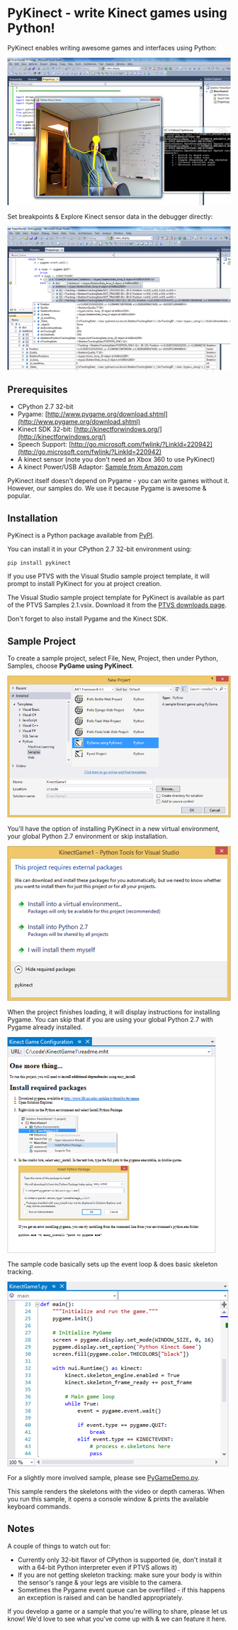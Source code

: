 PyKinect - write Kinect games using Python!
===========================================

PyKinect enables writing awesome games and interfaces using Python:

![Run](Images/PyKinectRun.png)

Set breakpoints & Explore Kinect sensor data in the debugger directly:

![Run](Images/PyKinectDebug.png)


Prerequisites
-------------

- CPython 2.7 32-bit
- Pygame: [http://www.pygame.org/download.shtml](http://www.pygame.org/download.shtml)
- Kinect SDK 32-bit: [http://kinectforwindows.org/](http://kinectforwindows.org/)
- Speech Support: [http://go.microsoft.com/fwlink/?LinkId=220942](http://go.microsoft.com/fwlink/?LinkId=220942)
- A kinect sensor (note you don't need an Xbox 360 to use PyKinect) 
- A kinect Power/USB Adaptor: [Sample from Amazon.com](http://www.amazon.com/Xbox-360-Kinect-Adapter-Power-Supply/dp/B004IXRXGY/ref=sr_1_1?ie=UTF8&qid=1320181429&sr=8-1)

PyKinect itself doesn't depend on Pygame - you can write games without it.  However, our samples do.  We use it because Pygame is awesome & popular.


Installation
------------

PyKinect is a Python package available from [PyPI](https://pypi.python.org/pypi/pykinect/).

You can install it in your CPython 2.7 32-bit environment using:

```
pip install pykinect
```

If you use PTVS with the Visual Studio sample project template, it will prompt to install PyKinect for you at project creation.

The Visual Studio sample project template for PyKinect is available as part of the PTVS Samples 2.1.vsix.  Download it from the [PTVS downloads page](https://pytools.codeplex.com/releases).

Don't forget to also install Pygame and the Kinect SDK.


Sample Project
--------------

To create a sample project, select File, New, Project, then under Python, Samples, choose **PyGame using PyKinect**.

![New Project](Images/PyKinectNewProject.png)

You'll have the option of installing PyKinect in a new virtual environment, your global Python 2.7 environment or skip installation.

![Install PyKinect](Images/PyKinectInstall.png)

When the project finishes loading, it will display instructions for installing Pygame. You can skip that if you are using your global Python 2.7 with Pygame already installed.

![Install PyGame](Images/PyKinectConfiguration.png)

The sample code basically sets up the event loop & does basic skeleton tracking.

![Install PyGame](Images/PyKinectCode.png)

For a slightly more involved sample, please see [PyGameDemo.py](https://hg01.codeplex.com/pytools/raw-file/76d5a3d3bf67/Release/Product/Python/PyKinect/PyKinect/PyGameDemo.py).

This sample renders the skeletons with the video or depth cameras.  When you run this sample, it opens a console window & prints the available keyboard commands.


Notes
-----

A couple of things to watch out for:

- Currently only 32-bit flavor of CPython is supported (ie, don't install it with a 64-bit Python interpreter even if PTVS allows it)
- If you are not getting skeleton tracking: make sure your body is within the sensor's range & your legs are visible to the camera.
- Sometimes the Pygame event queue can be overfilled - if this happens an exception is raised and can be handled appropriately.

If you develop a game or a sample that you're willing to share, please let us know!  We'd love to see what you've come up with & we can feature it here.
